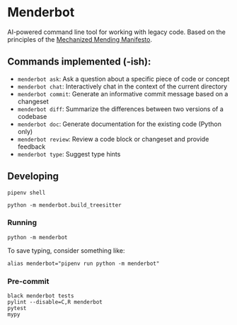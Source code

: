 # Menderbot
AI-powered command line tool for working with legacy code. Based on the principles of the [Mechanized Mending Manifesto](https://mender.ai/docs/intro).

## Commands implemented (-ish):

* `menderbot ask`: Ask a question about a specific piece of code or concept
* `menderbot chat`: Interactively chat in the context of the current directory
* `menderbot commit`: Generate an informative commit message based on a changeset
* `menderbot diff`: Summarize the differences between two versions of a codebase
* `menderbot doc`: Generate documentation for the existing code (Python only)
* `menderbot review`: Review a code block or changeset and provide feedback
* `menderbot type`: Suggest type hints


## Developing

```
pipenv shell

python -m menderbot.build_treesitter
```
### Running
```
python -m menderbot
```

To save typing, consider something like:
```
alias menderbot="pipenv run python -m menderbot"
```
### Pre-commit

```
black menderbot tests
pylint --disable=C,R menderbot
pytest
mypy
```